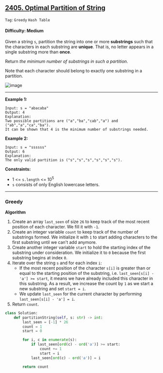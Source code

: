 ## [2405. Optimal Partition of String](https://leetcode.com/problems/optimal-partition-of-string/)

```Tag```: ```Greedy``` ```Hash Table```

#### Difficulty: Medium

Given a string ```s```, partition the string into one or more __substrings__ such that the characters in each substring are __unique__. That is, no letter appears in a single substring more than __once__.

Return _the minimum number of substrings in such a partition_.

Note that each character should belong to exactly one substring in a partition.

![image](https://user-images.githubusercontent.com/35042430/229675737-fdc936e2-482e-4a03-a7f7-6e86cfbd3112.png)

---

__Example 1:__
```
Input: s = "abacaba"
Output: 4
Explanation:
Two possible partitions are ("a","ba","cab","a") and ("ab","a","ca","ba").
It can be shown that 4 is the minimum number of substrings needed.
```

__Example 2:__
```
Input: s = "ssssss"
Output: 6
Explanation:
The only valid partition is ("s","s","s","s","s","s").
```

__Constraints:__

- 1 <= ```s.length``` <= 10<sup>5</sup>
- ```s``` consists of only English lowercase letters.

---

### Greedy

__Algorithm__

1. Create an array ```last_seen``` of size ```26``` to keep track of the most recent position of each character. We fill it with ```-1```.
2. Create an integer variable ```count``` to keep track of the number of substrings formed. We initialize it with ```1``` to start adding characters to the first substring until we can't add anymore.
3. Create another integer variable ```start``` to hold the starting index of the substring under consideration. We initialize it to ```0``` because the first substring begins at index ```0```.
4. Iterate over the string ```s``` and for each index ```i```:
    - If the most recent position of the character ```s[i]``` is greater than or equal to the starting position of the substring, i.e. ```last_seen[s[i] - 'a'] >= start```, it means we have already included this character in this substring. As a result, we increase the count by ```1``` as we start a new substring and set ```start = i```.
    - We update ```last_seen``` for the current character by performing ```last_seen[s[i] - 'a'] = i```.
5. Return ```count```.

```Python
class Solution:
    def partitionString(self, s: str) -> int:
        last_seen = [-1] * 26
        count = 1
        start = 0

        for i, c in enumerate(s):
            if last_seen[ord(c) - ord('a')] >= start:
                count += 1
                start = i
            last_seen[ord(c) - ord('a')] = i

        return count
```
